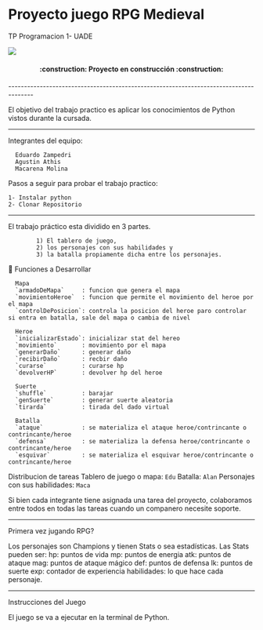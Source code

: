 # Proyecto juego RPG Medieval

TP Programacion 1- UADE
<p align="left">
<img src="https://img.shields.io/badge/STATUS-EN%20DESAROLLO-green">
</p>
<h4 align="center">
:construction: Proyecto en construcción :construction:
</h4>
--------------------------------------------------------------------------------------

El objetivo del trabajo practico es aplicar los conocimientos de Python vistos durante la cursada.

--------------------------------------------------------------------------------------
Integrantes del equipo:

      Eduardo Zampedri
      Agustin Athis
      Macarena Molina

Pasos a seguir para probar el trabajo practico:

    1- Instalar python
    2- Clonar Repositorio

--------------------------------------------------------------------------------------
El trabajo práctico esta dividido en 3 partes. 

            1) El tablero de juego, 
            2) los personajes con sus habilidades y 
            3) la batalla propiamente dicha entre los personajes.

:hammer: Funciones a Desarrollar
                  
      Mapa
      `armadoDeMapa`     : funcion que genera el mapa 
      `movimientoHeroe`  : funcion que permite el movimiento del heroe por el mapa
      `controlDePosicion`: controla la posicion del heroe paro controlar si entra en batalla, sale del mapa o cambia de nivel

      Heroe
      `inicializarEstado`: inicializar stat del hereo
      `movimiento`       : movimiento por el mapa
      `generarDaño`      : generar daño
      `recibirDaño`      : recbir daño
      `curarse`          : curarse hp
      `devolverHP`       : devolver hp del heroe

      Suerte
      `shuffle`          : barajar 
      `genSuerte`        : generar suerte aleatoria
      `tirarda`          : tirada del dado virtual

      Batalla
      `ataque`           : se materializa el ataque heroe/contrincante o contrincante/heroe
      `defensa`          : se materializa la defensa heroe/contrincante o contrincante/heroe
      `esquivar`         : se materializa el esquivar heroe/contrincante o contrincante/heroe

Distribucion de tareas
            Tablero de juego o mapa: `Edu`
            Batalla: `Alan`
            Personajes con sus habilidades: `Maca`

Si bien cada integrante tiene asignada una tarea del proyecto, colaboramos entre todos en todas las tareas cuando un companero necesite soporte.

--------------------------------------------------------------------------------------

Primera vez jugando RPG? 

Los personajes son Champions y tienen Stats o sea estadísticas. Las Stats pueden ser:
            hp: puntos de vida
            mp: puntos de energia
            atk: puntos de ataque
            mag: puntos de ataque mágico
            def: puntos de defensa
            lk: puntos de suerte
            exp: contador de experiencia
            habilidades: lo que hace cada personaje.


--------------------------------------------------------------------------------------

Instrucciones del Juego

El juego se va a ejecutar en la terminal de Python. 
